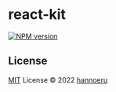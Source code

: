 # react-kit

[![NPM version](https://img.shields.io/npm/v/@hannoeru%2Freact-kit?color=a1b858&label=)](https://www.npmjs.com/package/@hannoeru/react-kit)

## License

[MIT](./LICENSE) License © 2022 [hannoeru](https://github.com/hannoeru)
